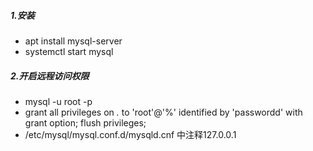 ##### 1.安装
- apt install mysql-server
- systemctl start mysql

##### 2.开启远程访问权限
- mysql -u root -p 
- grant all privileges on *.* to 'root'@'%' identified by 'passwordd' 
  with grant option;
  flush privileges;
- /etc/mysql/mysql.conf.d/mysqld.cnf 中注释127.0.0.1
